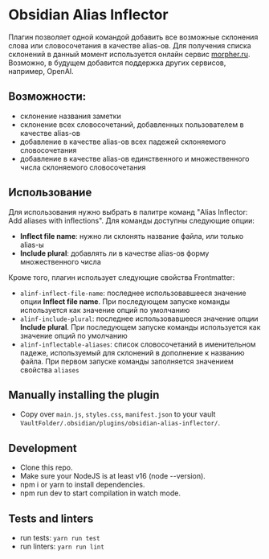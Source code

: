 # Obsidian Alias Inflector

Плагин позволяет одной командой добавить все возможные склонения слова или словосочетания в качестве alias-ов.
Для получения списка склонений в данный момент используется онлайн сервис [morpher.ru](https://morpher.ru). Возможно, в
будущем добавится поддержка других сервисов, например, OpenAI.

## Возможности:

- склонение названия заметки
- склонение всех словосочетаний, добавленных пользователем в качестве alias-ов
- добавление в качестве alias-ов всех падежей склоняемого словосочетания
- добавление в качестве alias-ов единственного и множественного числа склоняемого словосочетания

## Использование

Для использования нужно выбрать в палитре команд "Alias Inflector: Add aliases with inflections".
Для команды доступны следующие опции:

- **Inflect file name**: нужно ли склонять название файла, или только alias-ы
- **Include plural**: добавлять ли в качестве alias-ов форму множественного числа

Кроме того, плагин использует следующие свойства Frontmatter:

- `alinf-inflect-file-name`: последнее использовавшееся значение опции **Inflect file name**. При последующем запуске
  команды используется как значение опций по умолчанию
- `alinf-include-plural`: последнее использовавшееся значение опции **Include plural**. При последующем запуске команды
  используется как значение опций по умолчанию
- `alinf-inflectable-aliases`: список словосочетаний в именительном падеже, используемый для склонений в дополнение к
  названию файла. При первом запуске команды заполняется значением свойства `aliases`

## Manually installing the plugin

- Copy over `main.js`, `styles.css`, `manifest.json` to your
  vault `VaultFolder/.obsidian/plugins/obsidian-alias-inflector/`.

## Development
* Clone this repo.
* Make sure your NodeJS is at least v16 (node --version).
* npm i or yarn to install dependencies.
* npm run dev to start compilation in watch mode.
  
## Tests and linters
* run tests: `yarn run test` 
* run linters: `yarn run lint` 
